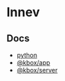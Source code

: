 # Innev

## Docs
- [python](docs/python/index.md)
- [@kbox/app](docs/kbox/app/index.html)
- [@kbox/server](docs/kbox/server/index.html)